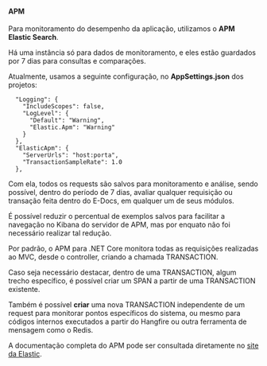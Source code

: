 #### **APM**

Para monitoramento do desempenho da aplicação, utilizamos o **APM Elastic Search**.

Há uma instância só para dados de monitoramento, e eles estão guardados por 7 dias para consultas e comparações.

Atualmente, usamos a seguinte configuração, no **AppSettings.json** dos projetos:

```
  "Logging": {
    "IncludeScopes": false,
    "LogLevel": {
      "Default": "Warning",
      "Elastic.Apm": "Warning"
    }
  },
  "ElasticApm": {
    "ServerUrls": "host:porta",
    "TransactionSampleRate": 1.0
  },
```

Com ela, todos os requests são salvos para monitoramento e análise, sendo possível, dentro do período de 7 dias, avaliar qualquer requisição ou transação feita dentro do E-Docs, em qualquer um de seus módulos.

É possível reduzir o percentual de exemplos salvos para facilitar a navegação no Kibana do servidor de APM, mas por enquato não foi necessário realizar tal redução.

Por padrão, o APM para .NET Core monitora todas as requisições realizadas ao MVC, desde o controller, criando a chamada TRANSACTION.

Caso seja necessário destacar, dentro de uma TRANSACTION, algum trecho específico, é possível criar um SPAN a partir de uma TRANSACTION existente.

Também é possível **criar** uma nova TRANSACTION independente de um request para monitorar pontos específicos do sistema, ou mesmo para códigos internos executados a partir do Hangfire ou outra ferramenta de mensagem como o Redis.

A documentação completa do APM pode ser consultada diretamente no [site da Elastic](https://www.elastic.co/guide/en/apm/agent/dotnet/1.x/intro.html).

